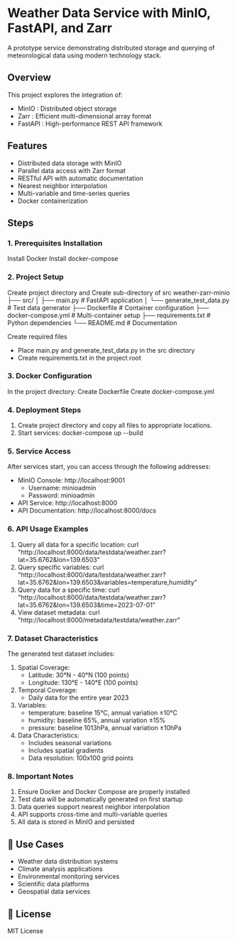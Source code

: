 # Weather Data Service with MinIO, FastAPI, and Zarr
A prototype service demonstrating distributed storage and querying of meteorological data using modern technology stack.

## Overview
This project explores the integration of:
- MinIO : Distributed object storage
- Zarr : Efficient multi-dimensional array format
- FastAPI : High-performance REST API framework

## Features
- Distributed data storage with MinIO
- Parallel data access with Zarr format
- RESTful API with automatic documentation
- Nearest neighbor interpolation
- Multi-variable and time-series queries
- Docker containerization

## Steps
### 1. Prerequisites Installation
Install Docker
Install docker-compose

### 2. Project Setup
Create project directory and Create sub-directory of src 
weather-zarr-minio
├── src/
│   ├── main.py              # FastAPI application
│   └── generate_test_data.py # Test data generator
├── Dockerfile               # Container configuration
├── docker-compose.yml      # Multi-container setup
├── requirements.txt        # Python dependencies
└── README.md              # Documentation

Create required files
- Place main.py and generate_test_data.py in the src directory
- Create requirements.txt in the project root

### 3. Docker Configuration
In the project directory:
Create Dockerfile
Create docker-compose.yml

### 4. Deployment Steps
1. Create project directory and copy all files to appropriate locations.
2. Start services:
   docker-compose up --build

### 5. Service Access
After services start, you can access through the following addresses:

- MinIO Console: http://localhost:9001
  - Username: minioadmin
  - Password: minioadmin
- API Service: http://localhost:8000
- API Documentation: http://localhost:8000/docs

### 6. API Usage Examples
1. Query all data for a specific location:
curl "http://localhost:8000/data/testdata/weather.zarr?lat=35.6762&lon=139.6503"
2. Query specific variables:
curl "http://localhost:8000/data/testdata/weather.zarr?lat=35.6762&lon=139.6503&variables=temperature,humidity"
3. Query data for a specific time:
curl "http://localhost:8000/data/testdata/weather.zarr?lat=35.6762&lon=139.6503&time=2023-07-01"
4. View dataset metadata:
curl "http://localhost:8000/metadata/testdata/weather.zarr"

### 7. Dataset Characteristics
The generated test dataset includes:

1. Spatial Coverage:   
   - Latitude: 30°N - 40°N (100 points)
   - Longitude: 130°E - 140°E (100 points)
2. Temporal Coverage:   
   - Daily data for the entire year 2023
3. Variables:   
   - temperature: baseline 15°C, annual variation ±10°C
   - humidity: baseline 65%, annual variation ±15%
   - pressure: baseline 1013hPa, annual variation ±10hPa
4. Data Characteristics:   
   - Includes seasonal variations
   - Includes spatial gradients
   - Data resolution: 100x100 grid points
   
### 8. Important Notes
1. Ensure Docker and Docker Compose are properly installed
2. Test data will be automatically generated on first startup
3. Data queries support nearest neighbor interpolation
4. API supports cross-time and multi-variable queries
5. All data is stored in MinIO and persisted

## 🔧 Use Cases
- Weather data distribution systems
- Climate analysis applications
- Environmental monitoring services
- Scientific data platforms
- Geospatial data services
## 📝 License
MIT License
